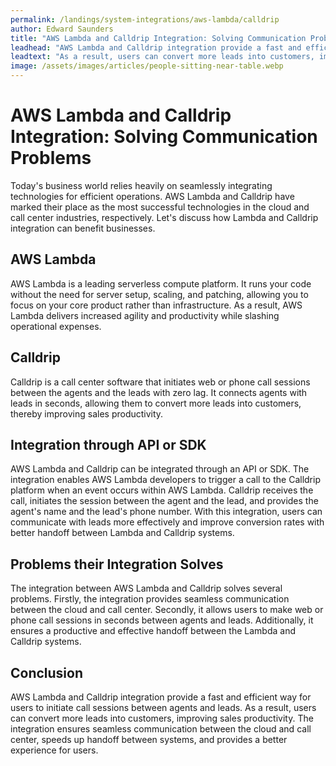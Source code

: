 ```yaml
---
permalink: /landings/system-integrations/aws-lambda/calldrip
author: Edward Saunders
title: "AWS Lambda and Calldrip Integration: Solving Communication Problems"
leadhead: "AWS Lambda and Calldrip integration provide a fast and efficient way for users to initiate call sessions between agents and leads"
leadtext: "As a result, users can convert more leads into customers, improving sales productivity. The integration ensures seamless communication between the cloud and call center, speeds up handoff between systems, and provides a better experience for users."
image: /assets/images/articles/people-sitting-near-table.webp
---
```

<div class="arttext">  <h1>AWS Lambda and Calldrip Integration: Solving Communication Problems</h1>
  <p>Today's business world relies heavily on seamlessly integrating technologies for efficient operations. AWS Lambda and Calldrip have marked their place as the most successful technologies in the cloud and call center industries, respectively. Let's discuss how Lambda and Calldrip integration can benefit businesses.</p>

  <h2>AWS Lambda</h2>
  <p>AWS Lambda is a leading serverless compute platform. It runs your code without the need for server setup, scaling, and patching, allowing you to focus on your core product rather than infrastructure. As a result, AWS Lambda delivers increased agility and productivity while slashing operational expenses.</p>

  <h2>Calldrip</h2>
  <p>Calldrip is a call center software that initiates web or phone call sessions between the agents and the leads with zero lag. It connects agents with leads in seconds, allowing them to convert more leads into customers, thereby improving sales productivity.</p>

  <h2>Integration through API or SDK</h2>
  <p>AWS Lambda and Calldrip can be integrated through an API or SDK. The integration enables AWS Lambda developers to trigger a call to the Calldrip platform when an event occurs within AWS Lambda. Calldrip receives the call, initiates the session between the agent and the lead, and provides the agent's name and the lead's phone number. With this integration, users can communicate with leads more effectively and improve conversion rates with better handoff between Lambda and Calldrip systems.</p>

  <h2>Problems their Integration Solves</h2>
  <p>The integration between AWS Lambda and Calldrip solves several problems. Firstly, the integration provides seamless communication between the cloud and call center. Secondly, it allows users to make web or phone call sessions in seconds between agents and leads. Additionally, it ensures a productive and effective handoff between the Lambda and Calldrip systems.</p>

  <h2>Conclusion</h2>
  <p>AWS Lambda and Calldrip integration provide a fast and efficient way for users to initiate call sessions between agents and leads. As a result, users can convert more leads into customers, improving sales productivity. The integration ensures seamless communication between the cloud and call center, speeds up handoff between systems, and provides a better experience for users.</p>
</div>